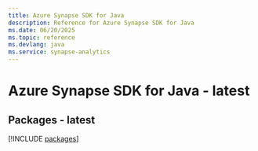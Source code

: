 ```yaml
---
title: Azure Synapse SDK for Java
description: Reference for Azure Synapse SDK for Java
ms.date: 06/20/2025
ms.topic: reference
ms.devlang: java
ms.service: synapse-analytics
---
```

# Azure Synapse SDK for Java - latest
## Packages - latest
[!INCLUDE [packages](synapse-index.md)]